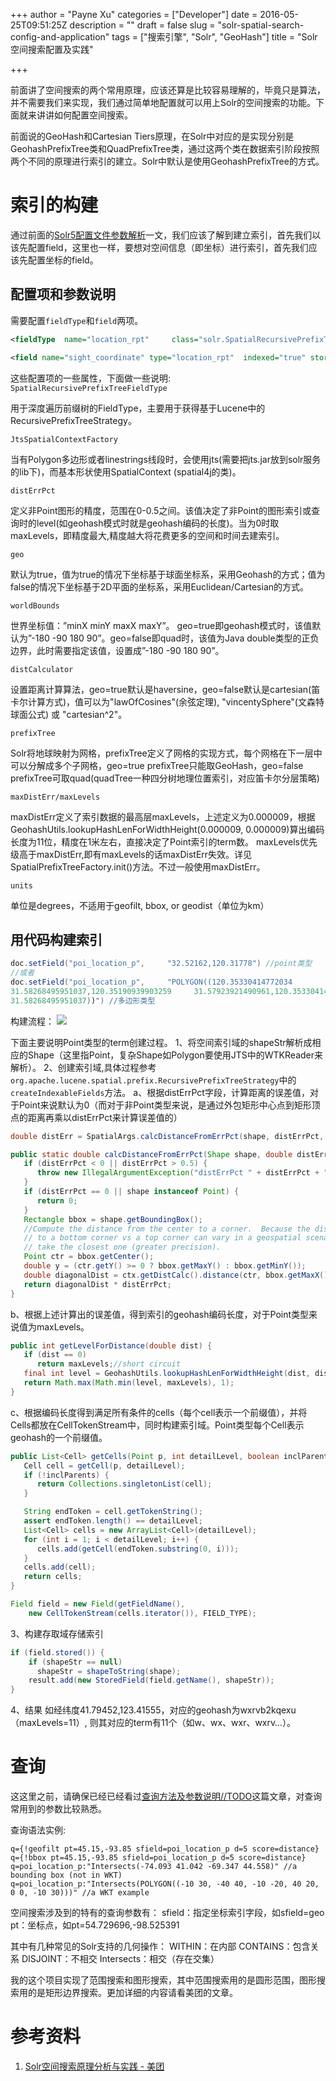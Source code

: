 +++
author = "Payne Xu"
categories = ["Developer"]
date = 2016-05-25T09:51:25Z
description = ""
draft = false
slug = "solr-spatial-search-config-and-application"
tags = ["搜索引擎", "Solr", "GeoHash"]
title = "Solr空间搜索配置及实践"

+++



前面讲了空间搜索的两个常用原理，应该还算是比较容易理解的，毕竟只是算法，并不需要我们来实现，我们通过简单地配置就可以用上Solr的空间搜索的功能。下面就来讲讲如何配置空间搜索。

<!--more-->

前面说的GeoHash和Cartesian Tiers原理，在Solr中对应的是实现分别是GeohashPrefixTree类和QuadPrefixTree类，通过这两个类在数据索引阶段按照两个不同的原理进行索引的建立。Solr中默认是使用GeohashPrefixTree的方式。

# 索引的构建
通过前面的[Solr5配置文件参数解析](/2016/05/20/the-detail-about-parameters-of-solr5-config-files/)一文，我们应该了解到建立索引，首先我们以该先配置field，这里也一样，要想对空间信息（即坐标）进行索引，首先我们应该先配置坐标的field。

## 配置项和参数说明
需要配置`fieldType`和`field`两项。

```xml
<fieldType  name="location_rpt"     class="solr.SpatialRecursivePrefixTreeFieldType" spatialContextFactory="com.spatial4j.core.context.jts.JtsSpatialContextFactory" distErrPct="0.025" maxDistErr="0.000009" units="degrees"/>

<field name="sight_coordinate" type="location_rpt"  indexed="true" stored="true" multiValued="false" />
```
这些配置项的一些属性，下面做一些说明:
`SpatialRecursivePrefixTreeFieldType`

用于深度遍历前缀树的FieldType，主要用于获得基于Lucene中的RecursivePrefixTreeStrategy。

`JtsSpatialContextFactory`

当有Polygon多边形或者linestrings线段时，会使用jts(需要把jts.jar放到solr服务的lib下)，而基本形状使用SpatialContext (spatial4j的类)。

`distErrPct`

定义非Point图形的精度，范围在0-0.5之间。该值决定了非Point的图形索引或查询时的level(如geohash模式时就是geohash编码的长度)。当为0时取maxLevels，即精度最大,精度越大将花费更多的空间和时间去建索引。

`geo`

默认为true，值为true的情况下坐标基于球面坐标系，采用Geohash的方式；值为false的情况下坐标基于2D平面的坐标系，采用Euclidean/Cartesian的方式。

`worldBounds`

世界坐标值：”minX minY maxX maxY”。 geo=true即geohash模式时，该值默认为”-180 -90 180 90”。geo=false即quad时，该值为Java double类型的正负边界，此时需要指定该值，设置成”-180 -90 180 90”。

`distCalculator`

设置距离计算算法，geo=true默认是haversine，geo=false默认是cartesian(笛卡尔计算方式)，值可以为"lawOfCosines"(余弦定理), "vincentySphere"(文森特球面公式) 或 "cartesian^2"。

`prefixTree`

Solr将地球映射为网格，prefixTree定义了网格的实现方式，每个网格在下一层中可以分解成多个子网格，geo=true prefixTree只能取GeoHash，geo=false prefixTree可取quad(quadTree一种四分树地理位置索引，对应笛卡尔分层策略)

`maxDistErr/maxLevels`

maxDistErr定义了索引数据的最高层maxLevels，上述定义为0.000009，根据GeohashUtils.lookupHashLenForWidthHeight(0.000009, 0.000009)算出编码长度为11位，精度在1米左右，直接决定了Point索引的term数。
maxLevels优先级高于maxDistErr,即有maxLevels的话maxDistErr失效。详见SpatialPrefixTreeFactory.init()方法。不过一般使用maxDistErr。

`units`

单位是degrees，不适用于geofilt, bbox, or geodist（单位为km）

## 用代码构建索引

```java
doc.setField("poi_location_p",     "32.52162,120.31778") //point类型
//或者
doc.setField("poi_location_p",     "POLYGON((120.35330414772034    
31.58268495951037,120.35190939903259     31.57923921490961,120.35330414772034    
31.58268495951037))") //多边形类型
```
构建流程：
![](/storage/blog/14642322882257.jpg)

下面主要说明Point类型的term创建过程。
1、将空间索引域的shapeStr解析成相应的Shape（这里指Point，复杂Shape如Polygon要使用JTS中的WTKReader来解析）。
2、创建索引域,具体过程参考`org.apache.lucene.spatial.prefix.RecursivePrefixTreeStrategy`中的`createIndexableFields`方法。
a、根据distErrPct字段，计算距离的误差值，对于Point来说默认为0（而对于非Point类型来说，是通过外包矩形中心点到矩形顶点的距离再乘以distErrPct来计算误差值的）

```java
double distErr = SpatialArgs.calcDistanceFromErrPct(shape, distErrPct, ctx);

public static double calcDistanceFromErrPct(Shape shape, double distErrPct, SpatialContext ctx) {
   if (distErrPct < 0 || distErrPct > 0.5) {
      throw new IllegalArgumentException("distErrPct " + distErrPct + " must be between [0 to 0.5]");
   }
   if (distErrPct == 0 || shape instanceof Point) {
      return 0;
   }
   Rectangle bbox = shape.getBoundingBox();
   //Compute the distance from the center to a corner.  Because the distance
   // to a bottom corner vs a top corner can vary in a geospatial scenario,
   // take the closest one (greater precision).
   Point ctr = bbox.getCenter();
   double y = (ctr.getY() >= 0 ? bbox.getMaxY() : bbox.getMinY());
   double diagonalDist = ctx.getDistCalc().distance(ctr, bbox.getMaxX(), y);
   return diagonalDist * distErrPct;
}
```
b、根据上述计算出的误差值，得到索引的geohash编码长度，对于Point类型来说值为maxLevels。

```java
public int getLevelForDistance(double dist) {
   if (dist == 0)
      return maxLevels;//short circuit
   final int level = GeohashUtils.lookupHashLenForWidthHeight(dist, dist);
   return Math.max(Math.min(level, maxLevels), 1);
}
```
c、根据编码长度得到满足所有条件的cells（每个cell表示一个前缀值），并将Cells都放在CellTokenStream中，同时构建索引域。Point类型每个Cell表示geohash的一个前缀值。

```java
public List<Cell> getCells(Point p, int detailLevel, boolean inclParents){
   Cell cell = getCell(p, detailLevel);
   if (!inclParents) {
      return Collections.singletonList(cell);
   }

   String endToken = cell.getTokenString();
   assert endToken.length() == detailLevel;
   List<Cell> cells = new ArrayList<Cell>(detailLevel);
   for (int i = 1; i < detailLevel; i++) {
      cells.add(getCell(endToken.substring(0, i)));
   }
   cells.add(cell);
   return cells;
}

Field field = new Field(getFieldName(),
    new CellTokenStream(cells.iterator()), FIELD_TYPE);
```
3、构建存取域存储索引

```java
if (field.stored()) {
    if (shapeStr == null)
      shapeStr = shapeToString(shape);
    result.add(new StoredField(field.getName(), shapeStr));
}
```
4、结果
如经纬度41.79452,123.41555，对应的geohash为wxrvb2kqexu（maxLevels=11）, 则其对应的term有11个（如w、wx、wxr、wxrv…）。

# 查询
这这里之前，请确保已经已经看过[查询方法及参数说明//TODO]()这篇文章，对查询常用到的参数比较熟悉。

查询语法实例:

```
q={!geofilt pt=45.15,-93.85 sfield=poi_location_p d=5 score=distance}
q={!bbox pt=45.15,-93.85 sfield=poi_location_p d=5 score=distance}
q=poi_location_p:"Intersects(-74.093 41.042 -69.347 44.558)" //a bounding box (not in WKT) 
q=poi_location_p:"Intersects(POLYGON((-10 30, -40 40, -10 -20, 40 20, 0 0, -10 30)))" //a WKT example 
```
空间搜索涉及到的特有的查询参数有：
sfield：指定坐标索引字段，如sfield=geo
pt：坐标点，如pt=54.729696,-98.525391

其中有几种常见的Solr支持的几何操作：
WITHIN：在内部
CONTAINS：包含关系
DISJOINT：不相交
Intersects：相交（存在交集）

我的这个项目实现了范围搜索和图形搜索，其中范围搜索用的是圆形范围，图形搜索用的是矩形边界搜索。更加详细的内容请看美团的文章。

# 参考资料
1. [Solr空间搜索原理分析与实践 - 美团](http://tech.meituan.com/solr-spatial-search.html)


